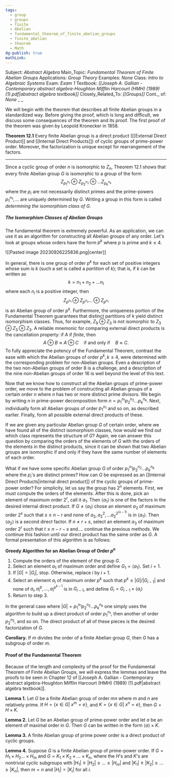 ```yaml
---
tags:
  - group
  - groups
  - finite
  - Abelian
  - fundamental_theorem_of_finite_abelian_groups
  - finite_abelian
  - theorem
  - Math
dg-publish: true
mathLink:
---
```

Subject: _Abstract Algebra_
Main\_Topic: _Fundamental Theorem of Finite Abelian Groups_
Applications: _Group Theory_
Examples: _None_
Class: _Intro to Algebraic Systems_
Exam: _Exam 1_
Textbook: _[[Joseph A. Gallian - Contemporary abstract algebra-Houghton Mifflin Harcourt (HMH) (1989) (1).pdf|abstract algebra textbook]]_
Closely\_Related\_To: _[[Groups]]_
Cont.\_ of: _None_ 
_
_

We will begin with the theorem that describes all finite Abelian groups in a standardized way. Before giving the proof, which is long and difficult, we discuss some consequences of the theorem and its proof. The first proof of the theorem was given by Leopold Kronecker in 1858.

**Theorem 12.1**  Every finite Abelian group is a direct product ([[External Direct Product]] and [[Internal Direct Products]]) of cyclic groups of prime-power order. Moreover, the factorization is unique except for rearrangement of the factors. 

---
Since a cyclic group of order $n$ is isomorphic to $Z_{n}$, Theorem 12.1 shows that every finite Abelian group $G$ is isomorphic to a group of the form 
$$
Z_{p_{1}^{n_{1}}} \oplus Z_{p_{2}^{n_{2}}} \oplus \ldots Z_{p_{k}^{n_{k}}}
$$
where the $p_{i}$ are not necessarily distinct primes and the prime-powers $p_{1}^{n_{1}},\ldots$ are uniquely determined by $G$. Writing a group in this form is called _determining the isomorphism class of_ $G$. 

##### The Isomorphism Classes of Abelian Groups
The fundamental theorem is extremely powerful. As an application, we can use it as an algorithm for constructing all Abelian groups of any order. Let's look at groups whose orders have the form $p^{k}$ where $p$ is prime and $k \leq 4$. 

![[Pasted image 20230926225836.png|center]]

In general, there is one group of order $p^{k}$ for each set of positive integers whose sum is $k$ (such a set is called a _partition_ of $k$); that is, if $k$ can be written as 
$$
k=n_{1}+n_{2}+\ldots n_{t}
$$
where each $n_{i}$ is a positive integer, then 
$$
Z_{p^{n_{1}}} \oplus Z_{p^{n_{2}}} \ldots \oplus Z_{p^{n_{t}}}
$$
is an Abelian group of order $p^{k}$. Furthermore, the uniqueness portion of the Fundamental Theorem guarantees that distinct partitions of $k$ yield distinct isomorphism classes. Thus, for example, $Z_{9}\oplus Z_{3}$ is not isomorphic to $Z_{3} \oplus Z_{3} \oplus Z_{3}$. A reliable mnemonic for comparing external direct products is the cancellation property: if $A$ if _finite_, then 
$$
A \oplus B \approx A \oplus C \quad \text{if and only if} \quad B \approx C.
$$
To fully appreciate the potency of the Fundamental Theorem, contrast the ease with which the Abelian groups of order $p^{k}, k\leq 4$, were determined with the corresponding problem for non-Abelian groups. Even a description of the two non-Abelian groups of order $8$ is a challenge, and a description of the nine non-Abelian groups of order 16 is well beyond the level of this text.

Now that we know how to construct all the Abelian groups of prime-power order, we move to the problem of constructing all Abelian groups of a certain order $n$ where $n$ has two or more distinct prime divisors. We begin by writing $n$ in prime-power decomposition form $n=p_{1}^{n_{1}}p_{2}^{n_{2}}\ldots p_{k}^{n_{k}}$. Next, individually form all Abelian groups of order $p_{1}^{n_{1}}$ and so on, as described earlier. Finally, form all possible external direct products of these. 

If we are given any particular Abelian group $G$ of certain order, where we have found all of the distinct isomorphism classes, how would we find out which class represents the structure of $G$? Again, we can answer this question by comparing the orders of the elements of $G$ with the orders of the elements in the distinct products, since it can be shown that two Abelian groups are isomorphic if and only if they have the same number of elements of each order. 

What if we have some specific Abelian group $G$ of order $p_{1}^{n_{1}}p_{2}^{n_{2}}\ldots p_{k}^{n_{k}}$ where the $p_{i}$'s are distinct primes? How can $G$ be expressed as an [[Internal Direct Products|internal direct product]] of the cyclic groups of prime-power order? For simplicity, let us say the group has $2^{n}$ elements. First, we must compute the orders of the elements. After this is done, pick an element of maximum order $2^{r}$, call it $a_{1}$. Then $\left<a_{1} \right>$ is one of the factors in the desired internal direct product. If $G \neq \left<a_{1}\right>$ chose an element $a_{2}$ of maximum order $2^{s}$ such that $s\leq n - r$ and none of $a_{2},a_{2}^{2},\ldots a_{2}^{2^{(s-1)}}$ is in $\left<a_{1}\right>$. Then $\left<a_{2}\right>$ is a second direct factor. If $n \neq r+s$, select an element $a_{3}$ of maximum order $2^{r}$ such that $t \leq n-r-s$ and.... continue the previous methods. We continue this fashion until our direct product has the same order as $G$. A formal presentation of this algorithm is as follows:

**Greedy Algorithm for an Abelian Group of Order $p^{n}$** 
1. Compute the orders of the element of the group $G$.
2. Select an element $a_{1}$ of maximum order and define $G_{1}=\left<a_{1}\right>$. Set $i=1$.
3. If $|G|=|G_{i}|$, stop. Otherwise, replace $i$ by $i+1$.
4. Select an element $a_{i}$ of maximum order $p^{k}$ such that $p^{k}\leq |G|/|G_{i-1}|$ and none of $a_{i},a_{i}^{p},\ldots,a_{i}^{p^{k-1}}$ is in $G_{i-1}$, and define $G_{i}=G_{i-1} \times \left<a_{i} \right>$
5. Return to step 3.

In the general case where $|G|=p_{1}^{n_{1}}p_{2}^{n_{2}}\ldots p_{k}^{n_{k}}$ one simply uses the algorithm to build up a direct product of order $p_{1}^{n_{1}}$, then another of order $p_{2}^{n_{2}}$, and so on. The direct product of all of these pieces is the desired factorization of $G$. 

**Corollary.**  If $m$ divides the order of a finite Abelian group $G$, then $G$ has a subgroup of order $m$.

#### Proof of the Fundamental Theorem
Because of the length and complexity of the proof for the Fundamental Theorem of Finite Abelian Groups, we will express the lemmas and leave the proofs to be seen in Chapter 12 of [[Joseph A. Gallian - Contemporary abstract algebra-Houghton Mifflin Harcourt (HMH) (1989) (1).pdf|abstract algebra textbook]].

**Lemma 1.**  Let $G$ be a finite Abelian group of order $mn$ where $m$ and $n$ are relatively prime. If $H=\{x\in G \vert \ x^{m}=e\}$, and $K=\{x\in G \vert \ x^{n}=e\}$, then $G=H \times K$. 

**Lemma 2.**  Let $G$ be an Abelian group of prime-power order and let $a$ be an element of maximal order in $G$. Then $G$ can be written in the form $\left<a \right> \times K$. 

**Lemma 3.**  A finite Abelian group of prime power order is a direct product of cyclic groups.

**Lemma 4.**  Suppose $G$ is a finite Abelian group of prime-power order. If $G=H_{1}\times H_{2}\ldots \times H_{m}$ and $G = K_{1}\times K_{2}\times\ldots \times K_{n}$, where the $H$'s and $K$'s are nontrivial cyclic subgroups with $|H_{1}|\geq|H_{2}|\geq \ldots\geq|H_{m}|$ and $|K_{1}|\geq|K_{2}|\geq \ldots \geq |K_{n}|$, then $m=n$ and $|H_{i}|=|K_{i}|$ for all $i$. 